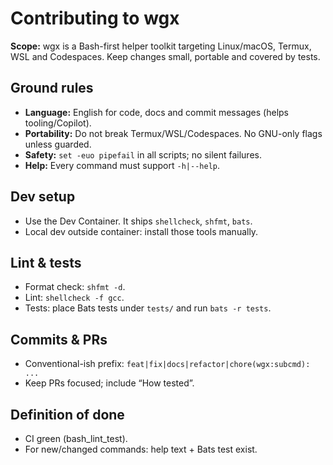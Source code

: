 # Contributing to wgx

**Scope:** wgx is a Bash-first helper toolkit targeting Linux/macOS, Termux, WSL and Codespaces.
Keep changes small, portable and covered by tests.

## Ground rules

- **Language:** English for code, docs and commit messages (helps tooling/Copilot).
- **Portability:** Do not break Termux/WSL/Codespaces. No GNU-only flags unless guarded.
- **Safety:** `set -euo pipefail` in all scripts; no silent failures.
- **Help:** Every command must support `-h|--help`.

## Dev setup

- Use the Dev Container. It ships `shellcheck`, `shfmt`, `bats`.
- Local dev outside container: install those tools manually.

## Lint & tests

- Format check: `shfmt -d`.
- Lint: `shellcheck -f gcc`.
- Tests: place Bats tests under `tests/` and run `bats -r tests`.

## Commits & PRs

- Conventional-ish prefix: `feat|fix|docs|refactor|chore(wgx:subcmd): ...`
- Keep PRs focused; include “How tested”.

## Definition of done

- CI green (bash_lint_test).
- For new/changed commands: help text + Bats test exist.
